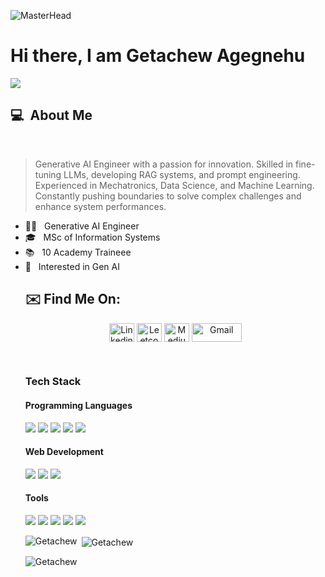 
![MasterHead](https://github.com/getachewagegnehu/getachewagegnehu/blob/main/getachewbanner.jpeg)

# Hi there, I am Getachew Agegnehu

![](https://komarev.com/ghpvc/?username=your-getachewagegnehu&color=0069b4)

<h2> 💻 &nbsp;About Me </h2>
      <br>
      <blockquote>
        <p> 
          Generative AI Engineer with a passion for innovation. Skilled in fine-tuning LLMs, developing RAG systems, and prompt engineering.  
          <br>
          Experienced in Mechatronics, Data Science, and Machine Learning.
          <br>
          Constantly pushing boundaries to solve complex challenges and enhance system performances.
          <br>
        </p>
      </blockquote>
       <ul>
        <li>👩‍💻 &nbsp; Generative AI Engineer </li>
        <li>🎓 &nbsp; MSc of Information Systems </li>
        <li>📚 &nbsp; 10 Academy Traineee </li>
        <li>🤔 &nbsp; Interested in Gen AI </li>

## ✉️ Find Me On:

<p align="center">
<a href="https://linkedin.com/in/getachewagegnehu" target="blank"><img align="center" src="https://raw.githubusercontent.com/rahuldkjain/github-profile-readme-generator/master/src/images/icons/Social/linked-in-alt.svg" alt="Linkedin" height="30" width="40" /></a>
<a href="https://www.leetcode.com/getachewagegnehu" target="blank"><img align="center" src="https://raw.githubusercontent.com/rahuldkjain/github-profile-readme-generator/master/src/images/icons/Social/leet-code.svg" alt="Leetcode" height="30" width="40" /></a>
<a href="https://medium.com/@getachewagegnehu" target="blank"><img align="center" src="https://raw.githubusercontent.com/rahuldkjain/github-profile-readme-generator/master/src/images/icons/Social/medium.svg" alt="Medium" height="30" width="40" /></a>
<a href="mailto:gechachin@gmail.com" target="blank"><img align="center" src="https://img.shields.io/badge/-Gmail-c14438?style=flat&logo=Gmail&logoColor=white" alt="Gmail" height="30" width="80" /></a>
</p>
<br />

### Tech Stack

#### Programming Languages
<img src="https://img.shields.io/badge/-C-000000?style=flat&logo=C&logoColor=white"/> 
<img src="https://img.shields.io/badge/-C++-000000?style=flat&logo=C%2B%2B&logoColor=white"/> 
<img src="https://img.shields.io/badge/-Java-000000?style=flat&logo=java&logoColor=white"/> 
<img src="https://img.shields.io/badge/-Python-000000?style=flat&logo=python&logoColor=white"/> 
<img src="https://img.shields.io/badge/-R-000000?style=flat&logo=R&logoColor=white"/> 

#### Web Development
<img src="https://img.shields.io/badge/-Spring-000000?style=flat&logo=spring&logoColor=white"/> 
<img src="https://img.shields.io/badge/-Django-000000?style=flat&logo=django&logoColor=white"/> 
<img src="https://img.shields.io/badge/-Flask-000000?style=flat&logo=flask&logoColor=white"/> 

#### Tools
<img src="https://img.shields.io/badge/-Linux-000000?style=flat&logo=linux&logoColor=white"/> 
<img src="https://img.shields.io/badge/-Git-000000?style=flat&logo=git&logoColor=white"/> 
<img src="https://img.shields.io/badge/-MySql-000000?style=flat&logo=mysql&logoColor=white"/> 
<img src="https://img.shields.io/badge/-SQLite-000000?style=flat&logo=sqlite&logoColor=white"/> 
<img src="https://img.shields.io/badge/-VS%20Code-000000?style=flat&logo=visual-studio-code&logoColor=white"/> 

<br />
<p><img align="left" src="https://github-readme-stats.vercel.app/api/top-langs?username=getachewagegnehu&show_icons=true&locale=en&layout=compact" alt="Getachew" /></p>

<p>&nbsp;<img align="center" src="https://github-readme-stats.vercel.app/api?username=getachewagegnehu&show_icons=true&locale=en" alt="Getachew" /></p>

<p><img align="center" src="https://github-readme-streak-stats.herokuapp.com/?user=getachewagegnehu&" alt="Getachew" /></p>
</p>
